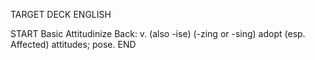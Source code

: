 TARGET DECK
ENGLISH

START
Basic
Attitudinize
Back: v. (also -ise) (-zing or -sing) adopt (esp. Affected) attitudes; pose.
END
